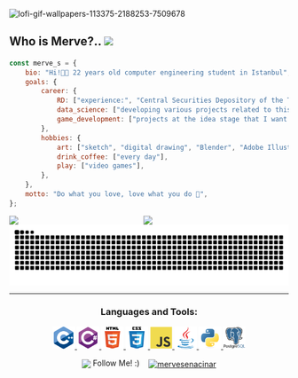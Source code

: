 ![lofi-gif-wallpapers-113375-2188253-7509678](https://user-images.githubusercontent.com/108677888/221403271-ef31910d-1b42-4caa-b8a2-ef3cdb0a76eb.png)

<h2>Who is Merve?..  <img src="https://media.giphy.com/media/v1.Y2lkPTc5MGI3NjExdjk4MDNsZXF1ZngzbDJ2YjR5YXNubWg1N2doZThwbnY2amFweGVzaSZlcD12MV9pbnRlcm5hbF9naWZfYnlfaWQmY3Q9cw/fWrorpy7Jrlvi/giphy.gif" width="50"></h2>
  
```javascript
const merve_s = {
    bio: "Hi!👋🏻 22 years old computer engineering student in Istanbul",
    goals: {
        career: {
            RD: ["experience:", "Central Securities Depository of the Turkish capital markets (MKK / Borsa Istanbul)"],
            data_science: ["developing various projects related to this field"],
            game_development: ["projects at the idea stage that I want to do in the future..."],
        },
        hobbies: {
            art: ["sketch", "digital drawing", "Blender", "Adobe Illustrator"],
            drink_coffee: ["every day"],
            play: ["video games"],
        },
    },
    motto: "Do what you love, love what you do 🩷",
};
```

<div>
  <img align="left" width="48%" src="https://github-readme-stats.vercel.app/api?username=mervesenacnr&theme=dracula" />
  <img align="left" width="38%" src="https://github-readme-stats.vercel.app/api/top-langs/?username=mervesenacnr&layout=compact&theme=dracula" />
</div>

<div>
<img align="center" src="https://github.com/s-shemmee/s-shemmee/blob/output/github-contribution-grid-snake-dark.svg" />
</div>

---

<h3 align="center">Languages and Tools:</h3>
<p align="center"> <a href="https://www.w3schools.com/cpp/" target="_blank" rel="noreferrer"> <img src="https://raw.githubusercontent.com/devicons/devicon/master/icons/cplusplus/cplusplus-original.svg" alt="cplusplus" width="40" height="40"/> </a> <a href="https://www.w3schools.com/cs/" target="_blank" rel="noreferrer"> <img src="https://raw.githubusercontent.com/devicons/devicon/master/icons/csharp/csharp-original.svg" alt="csharp" width="40" height="40"/> </a>  <a href="https://www.w3.org/html/" target="_blank" rel="noreferrer"> <img src="https://raw.githubusercontent.com/devicons/devicon/master/icons/html5/html5-original-wordmark.svg" alt="html5" width="40" height="40"/> </a> <a href="https://www.w3schools.com/css/" target="_blank" rel="noreferrer"> <img src="https://raw.githubusercontent.com/devicons/devicon/master/icons/css3/css3-original-wordmark.svg" alt="css3" width="40" height="40"/> </a><a href="https://developer.mozilla.org/en-US/docs/Web/JavaScript" target="_blank" rel="noreferrer"> <img src="https://raw.githubusercontent.com/devicons/devicon/master/icons/javascript/javascript-original.svg" alt="javascript" width="40" height="40"/> </a> <a href="https://www.java.com" target="_blank" rel="noreferrer"> <img src="https://raw.githubusercontent.com/devicons/devicon/master/icons/java/java-original.svg" alt="java" width="40" height="40"/> </a> <a href="https://www.python.org" target="_blank" rel="noreferrer"> <img src="https://raw.githubusercontent.com/devicons/devicon/master/icons/python/python-original.svg" alt="python" width="40" height="40"/> </a> <a href="https://www.postgresql.org" target="_blank" rel="noreferrer"> <img src="https://raw.githubusercontent.com/devicons/devicon/master/icons/postgresql/postgresql-original-wordmark.svg" alt="postgresql" width="40" height="40"/> </a></p>

<p align="center">
  <img src="https://media.giphy.com/media/v1.Y2lkPTc5MGI3NjExMnR4amRoejNjNzh2OGV0NHBqcm4zY29tM2VyOGFkd3V6MnRyM3hhbSZlcD12MV9pbnRlcm5hbF9naWZfYnlfaWQmY3Q9cw/rGiAuZlE0c6SNrNQwF/giphy.gif" width="100" align="center">
  Follow Me! :) &nbsp;&nbsp; <a href="https://linkedin.com/in/mervesenacinar" target="blank">
    <img align="center" src="https://raw.githubusercontent.com/rahuldkjain/github-profile-readme-generator/master/src/images/icons/Social/linked-in-alt.svg" alt="mervesenacinar" height="20" width="30" />
  </a>
</p>
